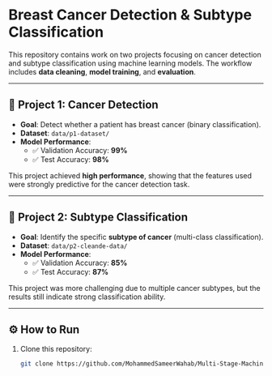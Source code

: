 # Breast Cancer Detection & Subtype Classification

This repository contains work on two projects focusing on cancer detection and subtype classification using machine learning models. The workflow includes **data cleaning**, **model training**, and **evaluation**.  

---


## 🧪 Project 1: Cancer Detection

- **Goal**: Detect whether a patient has breast cancer (binary classification).  
- **Dataset**: `data/p1-dataset/`  
- **Model Performance**:  
  - ✅ Validation Accuracy: **99%**  
  - ✅ Test Accuracy: **98%**  

This project achieved **high performance**, showing that the features used were strongly predictive for the cancer detection task.  

---

## 🧪 Project 2: Subtype Classification

- **Goal**: Identify the specific **subtype of cancer** (multi-class classification).  
- **Dataset**: `data/p2-cleande-data/`  
- **Model Performance**:  
  - ✅ Validation Accuracy: **85%**  
  - ✅ Test Accuracy: **87%**  

This project was more challenging due to multiple cancer subtypes, but the results still indicate strong classification ability.  

---

## ⚙️ How to Run

1. Clone this repository:
   ```bash
   git clone https://github.com/MohammedSameerWahab/Multi-Stage-Machine-Learning-Pipeline-for-Breast-Cancer-Analysis.git

